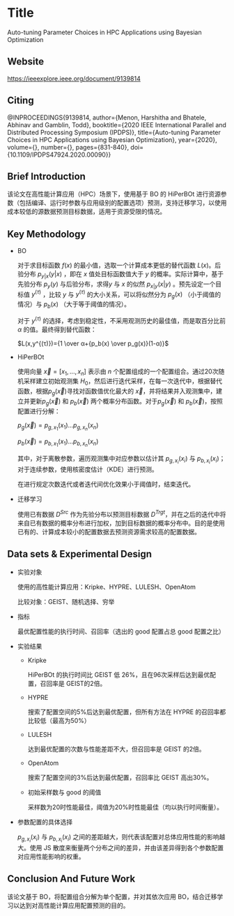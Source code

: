 # Title

Auto-tuning Parameter Choices in HPC Applications using Bayesian Optimization

## Website

https://ieeexplore.ieee.org/document/9139814


## Citing

 @INPROCEEDINGS{9139814,  author={Menon, Harshitha and Bhatele, Abhinav and Gamblin, Todd},  booktitle={2020 IEEE International Parallel and Distributed Processing Symposium (IPDPS)},   title={Auto-tuning Parameter Choices in HPC Applications using Bayesian Optimization},   year={2020},  volume={},  number={},  pages={831-840},  doi={10.1109/IPDPS47924.2020.00090}}

## Brief Introduction

该论文在高性能计算应用（HPC）场景下，使用基于 BO 的 HiPerBOt 进行资源参数（包括编译、运行时参数与应用级别的配置选项）预测，支持迁移学习，以使用成本较低的源数据预测目标数据，适用于资源受限的情况。

## Key Methodology

- BO

  对于求目标函数 $f(x)$ 的最小值，选取一个计算成本更低的替代函数 $L(x)$。后验分布 $p_{y|x}(y|x)$ ，即在 $x$ 值处目标函数值大于 $y$ 的概率。实际计算中，基于先验分布 $p_y(y)$ 与后验分布，求得$y$ 与 $x$ 的似然 $p_{x|y}(x|y)$ 。预先设定一个目标值 $y^{(τ)}$ ，比较 $y$ 与 $y^{(τ)}$ 的大小关系，可以将似然分为 $p_g(x)$ （小于阈值的情况）与 $p_b(x)$ （大于等于阈值的情况）。

  对于 $y^{(τ)}$ 的选择，考虑到稳定性，不采用观测历史的最佳值，而是取百分比前 $α$ 的值。最终得到替代函数：

  $L(x,y^{(τ)})={1 \over α+{p_b(x) \over p_g(x)}(1-α)}$

- HiPerBOt

  使用向量 $\vec{x}=[x_1,...,x_n]$ 表示由 $n$ 个配置组成的一个配置组合。通过20次随机采样建立初始观测集 $H_0$，然后进行迭代采样，在每一次迭代中，根据替代函数，根据$p_g(\vec{x})$寻找对函数值优化最大的 $\vec{x}$，并将结果并入观测集中，建立并更新$p_g(\vec{x})$ 和 $p_b(\vec{x})$ 两个概率分布函数。对于$p_g(\vec{x})$ 和 $p_b(\vec{x})$，按照配置进行分解：

  $p_g(\vec{x})=p_{g,x_1}(x_1)...p_{g,x_n}(x_n)$

  $p_b(\vec{x})=p_{b,x_1}(x_1)...p_{b,x_n}(x_n)$

  其中，对于离散参数，遍历观测集中对应参数以估计其 $p_{g,x_i}(x_i)$ 与 $p_{b,x_i}(x_i)$；对于连续参数，使用核密度估计（KDE）进行预测。

  在进行规定次数迭代或者迭代间优化效果小于阈值时，结束迭代。

- 迁移学习

  使用已有数据 $D^{Src}$ 作为先验分布以预测目标数据 $D^{Trgt}$，并在之后的迭代中将来自已有数据的概率分布进行加权，加到目标数据的概率分布中。目的是使用已有的、计算成本较小的配置数据去预测资源需求较高的配置数据。


## Data sets & Experimental Design

- 实验对象

  使用的高性能计算应用：Kripke、HYPRE、LULESH、OpenAtom

  比较对象：GEIST、随机选择、穷举

- 指标

  最优配置性能的执行时间、召回率（选出的 good 配置占总 good 配置之比）

- 实验结果

  - Kripke

    HiPerBOt 的执行时间比 GEIST 低 26%，且在96次采样后达到最优配置，召回率是 GEIST的2倍。

  - HYPRE

    搜索了配置空间的5%后达到最优配置，但所有方法在 HYPRE 的召回率都比较低（最高为50%）

  - LULESH

    达到最优配置的次数与性能差距不大，但召回率是 GEIST 的2倍。

  - OpenAtom

    搜索了配置空间的3%后达到最优配置，召回率比 GEIST 高出30%。

  - 初始采样数与 good 的阈值

    采样数为20时性能最佳，阈值为20%时性能最佳（均以执行时间衡量）。

- 参数配置的具体选择

  $p_{g,x_i}(x_i)$ 与 $p_{b,x_i}(x_i)$ 之间的差距越大，则代表该配置对总体应用性能的影响越大。使用 JS 散度来衡量两个分布之间的差异，并由该差异得到各个参数配置对应用性能影响的权重。 


## Conclusion And Future Work

该论文基于 BO，将配置组合分解为单个配置，并对其依次应用 BO，结合迁移学习以达到对高性能计算应用配置预测的目的。

